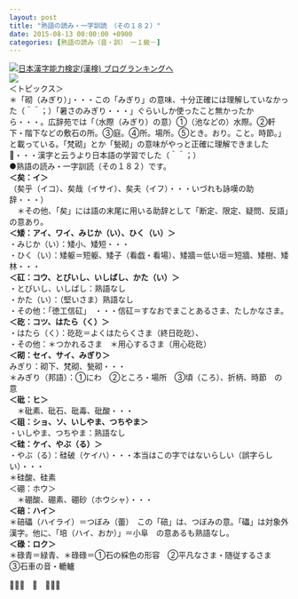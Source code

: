 ```yaml
---
layout: post
title: "熟語の読み・一字訓読　（その１８２）"
date: 2015-08-13 00:00:00 +0900
categories: [熟語の読み（音・訓）　ー１級－]
---
```


[![](/syuusyuu9701/assets/images/熟語の読み・一字訓読-（その１８２）-br_c_3028_1.gif)](http://blog.with2.net/link.php?1659096:3028 "日本漢字能力検定(漢検) ブログランキングへ")[日本漢字能力検定(漢検) ブログランキングへ](http://blog.with2.net/link.php?1659096:3028)  
![](/syuusyuu9701/assets/images/熟語の読み・一字訓読-（その１８２）-208f2ffab7b6b63ca76e93815fe7434e.png)  
＜トピックス＞  
＊「砌（みぎり）」・・・この「みぎり」の意味、十分正確には理解していなかった（＾＾；）「暑さのみぎり・・・」ぐらいしか使ったこと無かったから・・・。広辞苑では「（水際（みぎり）の意）①（池などの）水際。②軒下・階下などの敷石の所。③庭。④所。場所。⑤とき。おり。こと。時節。」と載っている。「梵砌」とか「甃砌」の意味がやっと正確に理解できました👋・・・漢字と云うより日本語の学習でした（＾＾；）  
●熟語の読み・一字訓読（その１８２）です。  
**＜矣：イ＞**　  
（矣乎（イコ）、矣哉（イサイ）、矣夫（イフ）・・・いづれも詠嘆の助辞・・・）  
　＊その他、「矣」には語の末尾に用いる助辞として「断定、限定、疑問、反語」の意あり。  
**＜矮：アイ、ワイ、みじか（い）、ひく（い）＞**  
・みじか（い）：矮小、矮短・・・  
・ひく（い）：矮躯＝短躯、矮子（看戯・看場）、矮牆＝低い垣＝短牆、矮樹、矮林・・・  
**＜矼：コウ、とびいし、いしばし、かた（い）＞**  
・とびいし、いしばし：熟語なし  
・かた（い）：（堅いさま）熟語なし  
・その他：「徳工信矼」　・・・信矼＝すなおでまことあるさま、たしかなさま。  
**＜矻：コツ、はたら（く）＞**  
・はたら（く）：矻矻＝よくはたらくさま（終日矻矻）、  
・その他：＊つかれるさま　＊用心するさま（用心矻矻）  
**＜砌：セイ、サイ、みぎり＞**  
みぎり：砌下、梵砌、甃砌・・・  
＊みぎり（邦語）：①にわ　②ところ・場所　③頃（ころ）、折柄、時節　の意  
**＜砒：ヒ＞**  
　＊砒素、砒石、砒毒、砒酸・・・  
**＜砠：ショ、ソ、いしやま、つちやま＞**  
・いしやま、つちやま：熟語なし  
**＜硅：ケイ、やぶ（る）＞**  
・やぶ（る）：硅破（ケイハ）・・・本当はこの字ではないらしい（誤字らしい）・・・  
＊硅酸、硅素  
＜硼：ホウ＞  
　＊硼酸、硼素、硼砂（ホウシャ）・・・  
**＜碚：ハイ＞**  
＊碚礧（ハイライ）＝つぼみ（蕾）　この「碚」は、つぼみの意。「礧」は対象外漢字。他に、「培（ハイ、おか）」＝小阜　の意あるも熟語なし。  
**＜碌：ロク＞**  
＊碌青＝緑青、＊碌碌＝①石の綵色の形容　②平凡なさま・随従するさま　③石車の音・轆轤　  
  
👋👋👋　🐑　👋👋👋  
  
  